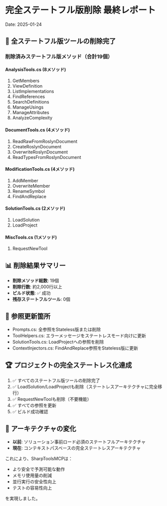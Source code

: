 # 完全ステートフル版削除 最終レポート

Date: 2025-01-24

## 🎯 全ステートフル版ツールの削除完了

### 削除済みステートフル版メソッド（合計19個）

#### AnalysisTools.cs (8メソッド)
1. GetMembers
2. ViewDefinition  
3. ListImplementations
4. FindReferences
5. SearchDefinitions
6. ManageUsings
7. ManageAttributes
8. AnalyzeComplexity

#### DocumentTools.cs (4メソッド)
1. ReadRawFromRoslynDocument
2. CreateRoslynDocument
3. OverwriteRoslynDocument
4. ReadTypesFromRoslynDocument

#### ModificationTools.cs (4メソッド)
1. AddMember
2. OverwriteMember
3. RenameSymbol
4. FindAndReplace

#### SolutionTools.cs (2メソッド)
1. LoadSolution
2. LoadProject

#### MiscTools.cs (1メソッド)
1. RequestNewTool

## 📊 削除結果サマリー
- **削除メソッド総数**: 19個
- **削除行数**: 約2,000行以上
- **ビルド状態**: ✅ 成功
- **残存ステートフルツール**: 0個

## 🔄 参照更新箇所
- Prompts.cs: 全参照をStateless版または削除
- ToolHelpers.cs: エラーメッセージをステートレスモード向けに更新
- SolutionTools.cs: LoadProjectへの参照を削除
- ContextInjectors.cs: FindAndReplace参照をStateless版に更新

## 🏆 プロジェクトの完全ステートレス化達成
1. ✅ すべてのステートフル版ツールの削除完了
2. ✅ LoadSolution/LoadProjectも削除（ステートレスアーキテクチャに完全移行）
3. ✅ RequestNewToolも削除（不要機能）
4. ✅ すべての参照を更新
5. ✅ ビルド成功確認

## 📌 アーキテクチャの変化
- **以前**: ソリューション事前ロード必須のステートフルアーキテクチャ
- **現在**: コンテキストパスベースの完全ステートレスアーキテクチャ

これにより、SharpToolsMCPは：
- より安全で予測可能な動作
- メモリ使用量の削減
- 並行実行の安全性向上
- テストの容易性向上

を実現しました。